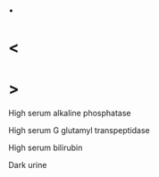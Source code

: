 # .

# <

# >

High serum alkaline phosphatase

High serum G glutamyl transpeptidase

High serum bilirubin

Dark urine
